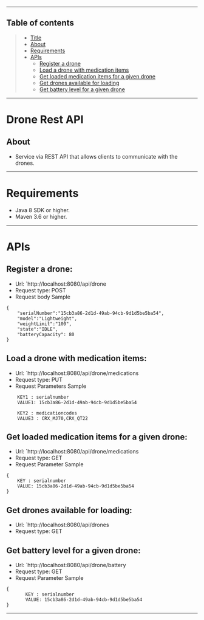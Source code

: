 
---
## Table of contents
>* [Title](#Drone-rest-aPI)
>* [About](#about)
>* [Requirements](#requirements)
>* [APIs](#apis)
   >    * [Register a drone](#register-a-drone)
>    * [Load a drone with medication items](#load-a-drone-with-medication-items)
>    * [Get loaded medication items for a given drone](#get-loaded-medication-items-for-a-given-drone)
>    * [Get drones available for loading](#get-drones-available-for-loading)
>    * [Get battery level for a given drone](#get-battery-level-for-a-given-drone)
>
---
# Drone Rest API

## About
* Service via REST API that allows clients to communicate with the drones.
---
# Requirements
* Java 8 SDK or higher.
* Maven 3.6 or higher.
---
# APIs
## Register a drone:
- Url: `http://localhost:8080/api/drone
- Request type: POST
- Request body Sample
```
{
    "serialNumber":"15cb3a86-2d1d-49ab-94cb-9d1d5be5ba54",
    "model":"Lightweight",
    "weightLimit":"100",
    "state":"IDLE",
    "batteryCapacity": 80
}
```

## Load a drone with medication items:
- Url: `http://localhost:8080/api/drone/medications
- Request type: PUT
- Request Parameters Sample
```
    KEY1 : serialnumber 
    VALUE1: 15cb3a86-2d1d-49ab-94cb-9d1d5be5ba54
    
    KEY2 : medicationcodes 
    VALUE3 : CRX_MJ70,CRX_QT22

```
## Get loaded medication items for a given drone:
- Url: `http://localhost:8080/api/drone/medications
- Request type: GET
- Request Parameter Sample
```
{
    KEY : serialnumber 
    VALUE: 15cb3a86-2d1d-49ab-94cb-9d1d5be5ba54
}
```
## Get drones available for loading:
- Url: `http://localhost:8080/api/drones
- Request type: GET


## Get battery level for a given drone:
- Url: `http://localhost:8080/api/drone/battery
- Request type: GET
- Request Parameter Sample
```
{
       KEY : serialnumber 
       VALUE: 15cb3a86-2d1d-49ab-94cb-9d1d5be5ba54
}
```
---

